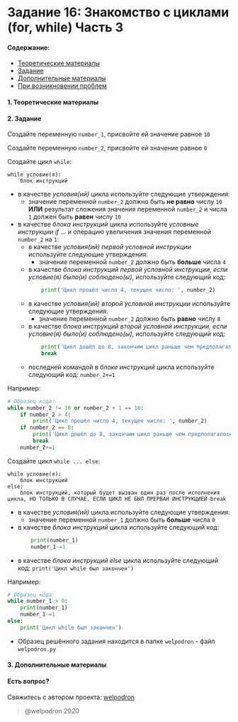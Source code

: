 # Задание 16: Знакомство с циклами (for, while) Часть 3

#### Содержание:

+ [Теоретические материалы](#THEORETICAL_MATERIALS)
+ [Задание](#TASK)
+ [Дополнительные материалы](#ADDITIONAL_MATERIALS)
+ [При возникновении проблем](#ISSUES)

#### <a name="THEORETICAL_MATERIALS"></a> 1. Теоретические материалы



#### <a name="TASK"></a> 2. Задание

Создайте переменную `number_1`, присвойте ей значение равное `10`

Создайте переменную `number_2`, присвойте ей значение равное `0`

Создайте цикл `while`: 

```
while условие(я):
    блок инструкций
```

* в качестве *условия(ий)* цикла используйте следующие утверждения:
    * значение переменной `number_2` должно быть **не равно** числу `10` **ИЛИ** результат сложения значения переменной `number_2` и числа `1` должен быть **равен** числу `10`  
* в качестве *блока инструкций* цикла используйте *условные инструкции if ...* и операцию увеличения значения переменной `number_2` на `1`:
    * в качестве *условия(ий) первой условной инструкции* используйте следующие утверждения:
        * значение переменной `number_2` должно быть **больше** числа `4`  
    * в качестве *блока инструкций первой условной инструкции, если условие(я) было(и) соблюдено(ы)*, используйте следующий код:
        ```python
            print('Цикл прошёл число 4, текущее число: ', number_2)  
        ```
    * в качестве *условия(ий) второй условной инструкции* используйте следующие утверждения:
        * значение переменной `number_2` должно быть **равно** числу `8`
    * в качестве *блока инструкций второй условной инструкции, если условие(я) было(и) соблюдено(ы)*, используйте следующий код:
        ```python
            print('Цикл дошёл до 8, закончим цикл раньше чем предполагалось')
            break  
        ```
    * последней командой в *блоке инструкций* цикла используйте следующий код: `number_2+=1`

Например:

```python
# Образец кода: 
while number_2 != 10 or number_2 + 1 == 10:
    if number_2 > 4:
        print('Цикл прошёл число 4, текущее число: ', number_2)
    if number_2 == 8:
        print('Цикл дошёл до 8, закончим цикл раньше чем предполагалось')
        break
    number_2+=1  
```

Создайте цикл `while ... else`: 

```
while условие(я):
    блок инструкций
else:
    блок инструкций, который будет вызван один раз после исполнения цикла, НО ТОЛЬКО В СЛУЧАЕ, ЕСЛИ ЦИКЛ НЕ БЫЛ ПРЕРВАН ИНСТРУКЦИЕЙ break  
```

* в качестве *условия(ий)* цикла используйте следующие утверждения:
    * значение переменной `number_1` должно быть **больше** числа `0`
* в качестве *блока инструкций* цикла используйте следующий код:
    ```python
        print(number_1)
        number_1-=1
    ```
* в качестве *блока инструкций else* цикла используйте следующий код: `print('Цикл while был закончен')`

Например:

```python
# Образец кода: 
while number_1 > 0:
    print(number_1)
    number_1-=1
else:
    print('Цикл while был закончен')  
```

* Образец решённого задания находится в папке `welpodron` - файл `welpodron.py`

#### <a name="ADDITIONAL_MATERIALS"></a> 3. Дополнительные материалы



#### <a name="ISSUES"></a> Есть вопрос?

Свяжитесь с автором проекта: [welpodron](https://vk.com/welpodron)

> @welpodron 2020